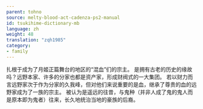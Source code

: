 ```yaml
---
parent: tohno
source: melty-blood-act-cadenza-ps2-manual
id: tsukihime-dictionary-mb
language: zh
weight: 48
translation: "zqh1985"
category:
- family
---
```


扎根于成为了月姬正篇舞台的地区的“混血”们的宗主。
是拥有古老的历史的缘故吗？远野本家、许多的分家也都是资产家，形成财阀式的一大集团。
若以财力而言远野家次于作为分家的久我峰，但对他们来说重要的是血，继承了尊贵的血的远野家成为了一族的宗主。
被认为是遥远的往昔，与鬼种（并非人成了鬼的鬼人而是原本即为鬼者）往来，长久地统治当地的豪族的后裔。
